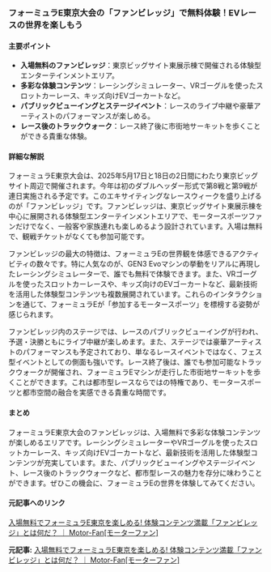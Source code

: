 ### フォーミュラE東京大会の「ファンビレッジ」で無料体験！EVレースの世界を楽しもう

#### 主要ポイント
- **入場無料のファンビレッジ**：東京ビッグサイト東展示棟で開催される体験型エンターテインメントエリア。
- **多彩な体験コンテンツ**：レーシングシミュレーター、VRゴーグルを使ったスロットカーレース、キッズ向けEVゴーカートなど。
- **パブリックビューイングとステージイベント**：レースのライブ中継や豪華アーティストのパフォーマンスが楽しめる。
- **レース後のトラックウォーク**：レース終了後に市街地サーキットを歩くことができる貴重な体験。

#### 詳細な解説
フォーミュラE東京大会は、2025年5月17日と18日の2日間にわたり東京ビッグサイト周辺で開催されます。今年は初のダブルヘッダー形式で第8戦と第9戦が連日実施される予定です。このエキサイティングなレースウィークを盛り上げるのが「ファンビレッジ」です。ファンビレッジは、東京ビッグサイト東展示棟を中心に展開される体験型エンターテインメントエリアで、モータースポーツファンだけでなく、一般客や家族連れも楽しめるよう設計されています。入場は無料で、観戦チケットがなくても参加可能です。

ファンビレッジの最大の特徴は、フォーミュラEの世界観を体感できるアクティビティの数々です。特に人気なのが、GEN3 Evoマシンの挙動をリアルに再現したレーシングシミュレーターで、誰でも無料で体験できます。また、VRゴーグルを使ったスロットカーレースや、キッズ向けのEVゴーカートなど、最新技術を活用した体験型コンテンツも複数展開されています。これらのインタラクションを通じて、フォーミュラEが「参加するモータースポーツ」を標榜する姿勢が感じられます。

ファンビレッジ内のステージでは、レースのパブリックビューイングが行われ、予選・決勝ともにライブ中継が楽しめます。また、ステージでは豪華アーティストのパフォーマンスも予定されており、単なるレースイベントではなく、フェス型イベントとしての側面も強いです。レース終了後は、誰でも参加可能なトラックウォークが開催され、フォーミュラEマシンが走行した市街地サーキットを歩くことができます。これは都市型レースならではの特権であり、モータースポーツと都市空間の融合を実感できる貴重な時間です。

#### まとめ
フォーミュラE東京大会のファンビレッジは、入場無料で多彩な体験コンテンツが楽しめるエリアです。レーシングシミュレーターやVRゴーグルを使ったスロットカーレース、キッズ向けEVゴーカートなど、最新技術を活用した体験型コンテンツが充実しています。また、パブリックビューイングやステージイベント、レース後のトラックウォークなど、都市型レースの魅力を存分に味わうことができます。ぜひこの機会に、フォーミュラEの世界を体験してみてください。

#### 元記事へのリンク
[入場無料でフォーミュラE東京を楽しめる! 体験コンテンツ満載「ファンビレッジ」とは何だ？ ｜ Motor-Fan[モーターファン]](https://motor-fan.jp/article/123456789)

**元記事:** [入場無料でフォーミュラE東京を楽しめる! 体験コンテンツ満載「ファンビレッジ」とは何だ？ ｜ Motor-Fan[モーターファン]](https://motor-fan.jp/mf/article/328549/)